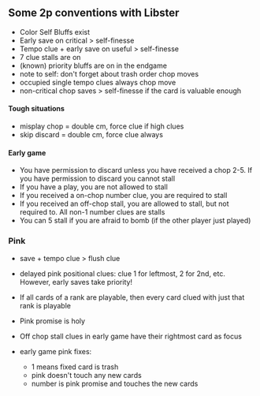 ## Some 2p conventions with Libster

* Color Self Bluffs exist
* Early save on critical > self-finesse
* Tempo clue + early save on useful > self-finesse
* 7 clue stalls are on
* (known) priority bluffs are on in the endgame
* note to self: don't forget about trash order chop moves
* occupied single tempo clues always chop move
* non-critical chop saves > self-finesse if the card is valuable enough

#### Tough situations

* misplay chop = double cm, force clue if high clues
* skip discard = double cm, force clue always

#### Early game
* You have permission to discard unless you have received a chop 2-5. If you have permission to discard you cannot stall
* If you have a play, you are not allowed to stall
* If you received a on-chop number clue, you are required to stall
* If you received an off-chop stall, you are allowed to stall, but not required to. All non-1 number clues are stalls
* You can 5 stall if you are afraid to bomb (if the other player just played)

### Pink

* save + tempo clue > flush clue
* delayed pink positional clues: clue 1 for leftmost, 2 for 2nd, etc. However, early saves take priority!

* If all cards of a rank are playable, then every card clued with just that rank is playable
* Pink promise is holy
* Off chop stall clues in early game have their rightmost card as focus
* early game pink fixes:
  * 1 means fixed card is trash
  * pink doesn't touch any new cards
  * number is pink promise and touches the new cards

